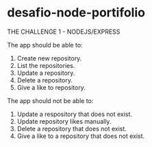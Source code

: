 # desafio-node-portifolio
THE CHALLENGE 1 - NODEJS/EXPRESS

The app should be able to:
  1. Create new repository.
  2. List the repositories.
  3. Update a repository.
  4. Delete a repository.
  5. Give a like to repository.
  
The app should not be able to:
  1. Update a respository that does not exist.
  2. Update repository likes manually.
  3. Delete a repository that does not exist.
  4. Give a like to a repository that does not exist.
